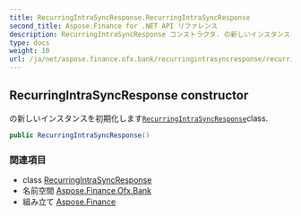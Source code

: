 ```yaml
---
title: RecurringIntraSyncResponse.RecurringIntraSyncResponse
second_title: Aspose.Finance for .NET API リファレンス
description: RecurringIntraSyncResponse コンストラクタ. の新しいインスタンスを初期化しますRecurringIntraSyncResponseclass.
type: docs
weight: 10
url: /ja/net/aspose.finance.ofx.bank/recurringintrasyncresponse/recurringintrasyncresponse/
---
```

## RecurringIntraSyncResponse constructor

の新しいインスタンスを初期化します[`RecurringIntraSyncResponse`](../)class.

```csharp
public RecurringIntraSyncResponse()
```

### 関連項目

* class [RecurringIntraSyncResponse](../)
* 名前空間 [Aspose.Finance.Ofx.Bank](../../recurringintrasyncresponse/)
* 組み立て [Aspose.Finance](../../../)


